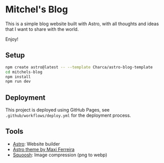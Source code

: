 # Mitchel's Blog

This is a simple blog website built with Astro, with all thoughts and ideas
that I want to share with the world.

Enjoy!

## Setup

```bash
npm create astro@latest -- --template Charca/astro-blog-template
cd mitchels-blog
npm install
npm run dev
```

## Deployment

This project is deployed using GitHub Pages, see `.github/workflows/deploy.yml` for the deployment process.

## Tools

- [Astro](https://astro.build/): Website builder
- [Astro theme by Maxi Ferreira](https://github.com/Charca/astro-blog-template)
- [Squoosh](https://squoosh.app/editor): Image compression (png to webp)